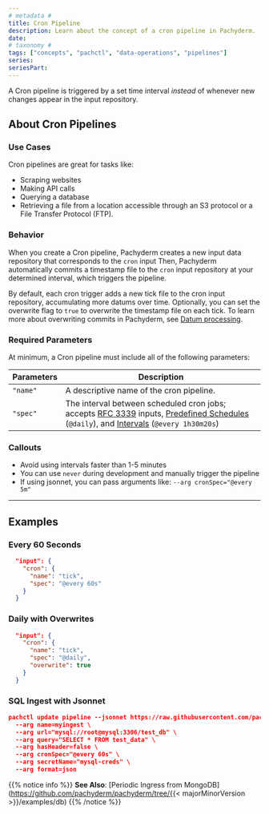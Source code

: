 ```yaml
---
# metadata # 
title: Cron Pipeline
description: Learn about the concept of a cron pipeline in Pachyderm. 
date: 
# taxonomy #
tags: ["concepts", "pachctl", "data-operations", "pipelines"]
series:
seriesPart:
--- 
```


A Cron pipeline is triggered by a set time interval *instead* of whenever new changes appear in the input repository.

## About Cron Pipelines

###  Use Cases

Cron pipelines are great for tasks like:

- Scraping websites
- Making API calls
- Querying a database
- Retrieving a file from a location accessible through an S3 protocol or a File Transfer Protocol (FTP).

### Behavior 

When you create a Cron pipeline, Pachyderm creates a new input data repository that corresponds to the `cron` input Then, Pachyderm automatically commits a timestamp file to the `cron` input repository at your determined interval, which triggers the pipeline.  

By default, each cron trigger adds a new tick file to the cron input repository, accumulating more datums over time. 
Optionally, you can set the overwrite flag to `true` to overwrite the timestamp file on each tick. To learn more about overwriting commits in Pachyderm, see [Datum processing](../datum/index.md).

### Required Parameters 

At minimum, a Cron pipeline must include all of the following parameters:

| Parameters  | Description  |
| ---------- | ------------ |
| `"name"`   | A descriptive name of the cron pipeline. |
| `"spec"`   | The interval between scheduled cron jobs; accepts [RFC 3339](https://www.ietf.org/rfc/rfc3339.txt) inputs, [Predefined Schedules](https://pkg.go.dev/github.com/robfig/cron#hdr-Predefined_schedules) (`@daily`), and [Intervals](https://pkg.go.dev/github.com/robfig/cron#hdr-Intervals) (`@every 1h30m20s`)|


### Callouts

- Avoid using intervals faster than 1-5 minutes
- You can use `never` during development and manually trigger the pipeline
- If using jsonnet, you can pass arguments like:  `--arg cronSpec="@every 5m"`

---

## Examples

### Every 60 Seconds

```json
  "input": {
    "cron": {
      "name": "tick",
      "spec": "@every 60s"
    }
  }
```

### Daily with Overwrites

```json
  "input": {
    "cron": {
      "name": "tick",
      "spec": "@daily",
      "overwrite": true
    }
  }
```

### SQL Ingest with Jsonnet

```json
pachctl update pipeline --jsonnet https://raw.githubusercontent.com/pachyderm/pachyderm/2.3.x/src/templates/sql_ingest_cron.jsonnet \
  --arg name=myingest \
  --arg url="mysql://root@mysql:3306/test_db" \
  --arg query="SELECT * FROM test_data" \
  --arg hasHeader=false \
  --arg cronSpec="@every 60s" \
  --arg secretName="mysql-creds" \
  --arg format=json 
```

{{% notice info %}}
**See Also**: [Periodic Ingress from MongoDB](https://github.com/pachyderm/pachyderm/tree/{{< majorMinorVersion >}}/examples/db)
{{% /notice %}}